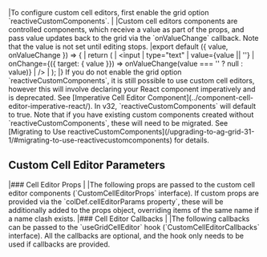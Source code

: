 <framework-specific-section frameworks="react">
|To configure custom cell editors, first enable the grid option `reactiveCustomComponents`.
|
|Custom cell editors components are controlled components, which receive a value as part of the props, and pass value updates back to the grid via the `onValueChange` callback. Note that the value is not set until editing stops.
</framework-specific-section>

<framework-specific-section frameworks="react">
<snippet transform={false} language="jsx">
|export default ({ value, onValueChange }) => {
|    return (
|        &lt;input
|            type="text"
|            value={value || ''}
|            onChange={({ target: { value }}) => onValueChange(value === '' ? null : value)}
|        />
|    );
|}
</snippet>
</framework-specific-section>

<framework-specific-section frameworks="react">
<note>If you do not enable the grid option `reactiveCustomComponents`, it is still possible to use custom cell editors, however this will involve declaring your React component imperatively and is deprecated. See [Imperative Cell Editor Component](../component-cell-editor-imperative-react/). In v32, `reactiveCustomComponents` will default to true. Note that if you have existing custom components created without `reactiveCustomComponents`, these will need to be migrated. See [Migrating to Use reactiveCustomComponents](/upgrading-to-ag-grid-31-1/#migrating-to-use-reactivecustomcomponents) for details.</note>
</framework-specific-section>

<framework-specific-section frameworks="react">
<h2 id="custom-cell-editor-parameters">Custom Cell Editor Parameters</h2>
</framework-specific-section>

<framework-specific-section frameworks="react">
|### Cell Editor Props
|
|The following props are passed to the custom cell editor components (`CustomCellEditorProps` interface). If custom props are provided via the `colDef.cellEditorParams property`, these will be additionally added to the props object, overriding items of the same name if a name clash exists.
</framework-specific-section>

<framework-specific-section frameworks="react">
<interface-documentation interfaceName='CustomCellEditorProps' config='{ "description": "" }'></interface-documentation>
</framework-specific-section>

<framework-specific-section frameworks="react">
|### Cell Editor Callbacks
|
|The following callbacks can be passed to the `useGridCellEditor` hook (`CustomCellEditorCallbacks` interface). All the callbacks are optional, and the hook only needs to be used if callbacks are provided.
</framework-specific-section>

<framework-specific-section frameworks="react">
<interface-documentation interfaceName='CustomCellEditorCallbacks' config='{ "description": "" }'></interface-documentation>
</framework-specific-section>
